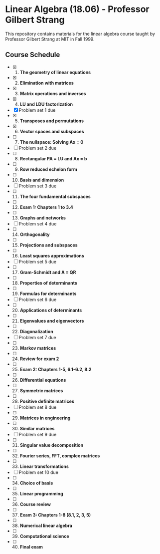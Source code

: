 # Linear Algebra (18.06) - Professor Gilbert Strang

This repository contains materials for the linear algebra course taught by Professor Gilbert Strang at MIT in Fall 1999.

## Course Schedule

- [X] 1. **The geometry of linear equations**
- [X] 2. **Elimination with matrices**
- [X] 3. **Matrix operations and inverses**
- [X] 4. **LU and LDU factorization**
- [X] Problem set 1 due
- [X] 5. **Transposes and permutations**
- [X] 6. **Vector spaces and subspaces**
- [ ] 7. **The nullspace: Solving Ax = 0**
- [ ] Problem set 2 due
- [ ] 8. **Rectangular PA = LU and Ax = b**
- [ ] 9. **Row reduced echelon form**
- [ ] 10. **Basis and dimension**
- [ ] Problem set 3 due
- [ ] 11. **The four fundamental subspaces**
- [ ] 12. **Exam 1: Chapters 1 to 3.4**
- [ ] 13. **Graphs and networks**
- [ ] Problem set 4 due
- [ ] 14. **Orthogonality**
- [ ] 15. **Projections and subspaces**
- [ ] 16. **Least squares approximations**
- [ ] Problem set 5 due
- [ ] 17. **Gram-Schmidt and A = QR**
- [ ] 18. **Properties of determinants**
- [ ] 19. **Formulas for determinants**
- [ ] Problem set 6 due
- [ ] 20. **Applications of determinants**
- [ ] 21. **Eigenvalues and eigenvectors**
- [ ] 22. **Diagonalization**
- [ ] Problem set 7 due
- [ ] 23. **Markov matrices**
- [ ] 24. **Review for exam 2**
- [ ] 25. **Exam 2: Chapters 1-5, 6.1-6.2, 8.2**
- [ ] 26. **Differential equations**
- [ ] 27. **Symmetric matrices**
- [ ] 28. **Positive definite matrices**
- [ ] Problem set 8 due
- [ ] 29. **Matrices in engineering** 
- [ ] 30. **Similar matrices**
- [ ] Problem set 9 due
- [ ] 31. **Singular value decomposition**
- [ ] 32. **Fourier series, FFT, complex matrices**
- [ ] 33. **Linear transformations**
- [ ] Problem set 10 due
- [ ] 34. **Choice of basis**
- [ ] 35. **Linear programming**
- [ ] 36. **Course review**
- [ ] 37. **Exam 3: Chapters 1-8 (8.1, 2, 3, 5)**
- [ ] 38. **Numerical linear algebra**
- [ ] 39. **Computational science**
- [ ] 40. **Final exam**

